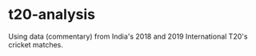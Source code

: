 # t20-analysis
Using data (commentary) from India's 2018 and 2019 International T20's cricket matches. 
